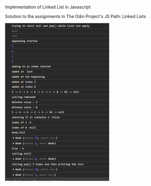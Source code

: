 Implementation of Linked List in Javascript

Solution to the assignments in The Odin Project's  JS Path: Linked Lists

![Alt text](image.png)